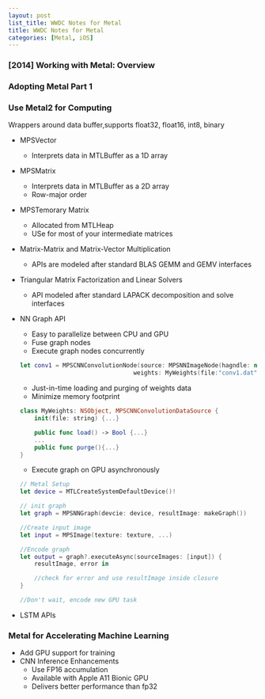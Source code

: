 ```yaml
---
layout: post
list_title: WWDC Notes for Metal
title: WWDC Notes for Metal
categories: [Metal, iOS]
---
```


### [2014] Working with Metal: Overview 



### Adopting Metal Part 1



### Use Metal2 for Computing

Wrappers around data buffer,supports float32, float16, int8, binary

- MPSVector
    - Interprets data in MTLBuffer as a 1D array
- MPSMatrix
    - Interprets data in MTLBuffer as a 2D array
    - Row-major order
- MPSTemorary Matrix
    - Allocated from MTLHeap
    - USe for most of your intermediate matrices
- Matrix-Matrix and Matrix-Vector Multiplication
    - APIs are modeled after standard BLAS GEMM and GEMV interfaces
- Triangular Matrix Factorization and Linear Solvers
    - API modeled after standard LAPACK decomposition and solve interfaces
- NN Graph API
    - Easy to parallelize between CPU and GPU
    - Fuse graph nodes
    - Execute graph nodes concurrently

    ```swift
    let conv1 = MPSCNNConvolutionNode(source: MPSNNImageNode(hagndle: nil), 
                                    weights: MyWeights(file:"conv1.dat"))
    ```
    - Just-in-time loading and purging of weights data
    - Minimize memory footprint

    ```swift
    class MyWeights: NSObject, MPSCNNConvolutionDataSource {
        init(file: string) {...}

        public func load() -> Bool {...}
        ...
        public func purge(){...}
    }
    ```
    - Execute graph on GPU asynchronously 

    ```swift
    // Metal Setup
    let device = MTLCreateSystemDefaultDevice()!

    // init graph
    let graph = MPSNNGraph(devcie: device, resultImage: makeGraph())

    //Create input image
    let input = MPSImage(texture: texture, ...)

    //Encode graph
    let output = graph?.executeAsync(sourceImages: [input]) {
        resultImage, error in 

        //check for error and use resultImage inside closure
    }

    //Don't wait, encode new GPU task
    ```
- LSTM APIs


### Metal for Accelerating Machine Learning

- Add GPU support for training
- CNN Inference Enhancements
    - Use FP16 accumulation
    - Available with Apple A11 Bionic GPU 
    - Delivers better performance than fp32